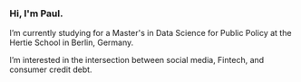 ### Hi, I'm Paul. 

I’m currently studying for a Master's in Data Science for Public Policy at the Hertie School in Berlin, Germany.

I’m interested in the intersection between social media, Fintech, and consumer credit debt.


<!--
**psharratt/psharratt** is a ✨ _special_ ✨ repository because its `README.md` (this file) appears on your GitHub profile.



